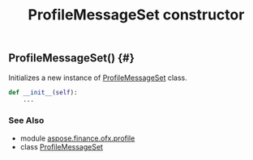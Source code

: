 ﻿---
title: ProfileMessageSet constructor
second_title: Aspose.Finance for Python via .NET API References
description: 
type: docs
weight: 10
url: /python-net/aspose.finance.ofx.profile/profilemessageset/__init__/
is_root: false
---

## ProfileMessageSet() {#}

Initializes a new instance of [ProfileMessageSet](/finance/python-net/aspose.finance.ofx.profile/profilemessageset) class.



```python
def __init__(self):
    ...
```





### See Also
* module [aspose.finance.ofx.profile](../../)
* class [ProfileMessageSet](/finance/python-net/aspose.finance.ofx.profile/profilemessageset)
